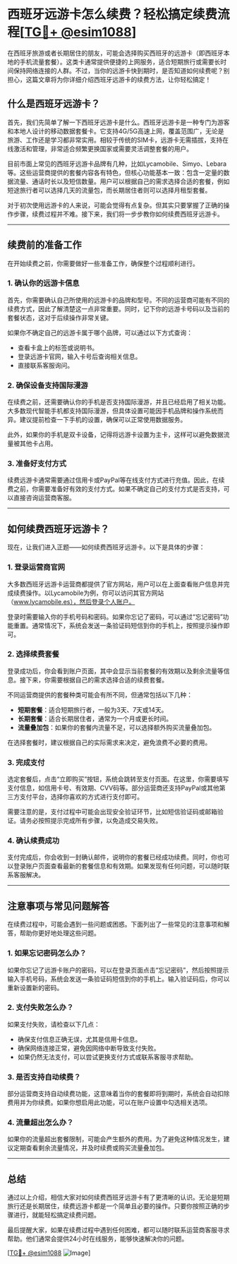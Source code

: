# 西班牙远游卡怎么续费？轻松搞定续费流程[[TG💪+ @esim1088](https://t.me/s/esim1088)]

在西班牙旅游或者长期居住的朋友，可能会选择购买西班牙的远游卡（即西班牙本地的手机流量套餐）。这类卡通常提供便捷的上网服务，适合短期旅行或需要长时间保持网络连接的人群。不过，当你的远游卡快到期时，是否知道如何续费呢？别担心，这篇文章将为你详细介绍西班牙远游卡的续费方法，让你轻松搞定！

## 什么是西班牙远游卡？

首先，我们先简单了解一下西班牙远游卡是什么。西班牙远游卡是一种专门为游客和本地人设计的移动数据套餐卡。它支持4G/5G高速上网，覆盖范围广，无论是旅游、工作还是学习都非常实用。相较于传统的SIM卡，远游卡无需插拔，支持在线激活和管理，非常适合频繁更换国家或需要灵活调整套餐的用户。

目前市面上常见的西班牙远游卡品牌有几种，比如Lycamobile、Simyo、Lebara等。这些运营商提供的套餐内容各有特色，但核心功能基本一致：包含一定量的数据流量、通话时长以及短信数量。用户可以根据自己的需求选择合适的套餐，例如短途旅行者可以选择几天的流量包，而长期居住者则可以选择月租型套餐。

对于初次使用远游卡的人来说，可能会觉得有点复杂。但其实只要掌握了正确的操作步骤，续费过程并不难。接下来，我们将一步步教你如何续费西班牙远游卡。

---

## 续费前的准备工作

在开始续费之前，你需要做好一些准备工作，确保整个过程顺利进行。

### 1. 确认你的远游卡信息

首先，你需要确认自己所使用的远游卡的品牌和型号。不同的运营商可能有不同的续费方式，因此了解清楚这一点非常重要。同时，记下你的远游卡号码以及当前的套餐状态，这对于后续操作非常关键。

如果你不确定自己的远游卡属于哪个品牌，可以通过以下方式查询：

- 查看卡盒上的标签或说明书。
- 登录远游卡官网，输入卡号后查询相关信息。
- 直接联系客服询问。

### 2. 确保设备支持国际漫游

在续费之前，还需要确认你的手机是否支持国际漫游，并且已经启用了相关功能。大多数现代智能手机都支持国际漫游，但具体设置可能因手机品牌和操作系统而异。建议提前检查一下手机的设置，确保可以正常使用数据服务。

此外，如果你的手机是双卡设备，记得将远游卡设置为主卡，这样可以避免数据流量被其他卡占用。

### 3. 准备好支付方式

续费远游卡通常需要通过信用卡或PayPal等在线支付方式进行充值。因此，在续费之前，你需要准备好有效的支付方式。如果不确定自己的支付方式是否支持，可以直接咨询运营商客服。

---

## 如何续费西班牙远游卡？

现在，让我们进入正题——如何续费西班牙远游卡。以下是具体的步骤：

### 1. 登录运营商官网

大多数西班牙远游卡运营商都提供了官方网站，用户可以在上面查看账户信息并完成续费操作。以Lycamobile为例，你可以访问其官方网站（www.lycamobile.es），然后登录个人账户。

登录时需要输入你的手机号码和密码。如果你忘记了密码，可以通过“忘记密码”功能重置。通常情况下，系统会发送一条验证码短信到你的手机上，按照提示操作即可。

### 2. 选择续费套餐

登录成功后，你会看到账户页面，其中会显示当前套餐的有效期以及剩余流量等信息。接下来，你需要根据自己的需求选择合适的续费套餐。

不同运营商提供的套餐种类可能会有所不同，但通常包括以下几种：

- **短期套餐**：适合短期旅行者，一般为3天、7天或14天。
- **长期套餐**：适合长期居住者，通常为一个月或更长时间。
- **流量叠加包**：如果你的套餐内流量不足，可以选择额外购买流量叠加包。

在选择套餐时，建议根据自己的实际需求来决定，避免浪费不必要的费用。

### 3. 完成支付

选定套餐后，点击“立即购买”按钮，系统会跳转至支付页面。在这里，你需要填写支付信息，如信用卡号、有效期、CVV码等。部分运营商还支持PayPal或其他第三方支付平台，选择你喜欢的方式进行支付即可。

需要注意的是，支付过程中可能会出现安全验证环节，比如短信验证码或邮箱验证。请务必按照提示完成所有步骤，以免造成交易失败。

### 4. 确认续费成功

支付完成后，你会收到一封确认邮件，说明你的套餐已经成功续费。同时，你也可以登录账户页面查看最新的套餐信息和有效期。如果发现有任何问题，可以随时联系客服解决。

---

## 注意事项与常见问题解答

在续费过程中，可能会遇到一些问题或困惑。下面列出了一些常见的注意事项和解答，帮助你更好地处理这些问题。

### 1. 如果忘记密码怎么办？

如果你忘记了远游卡账户的密码，可以在登录页面点击“忘记密码”，然后按照提示输入手机号码，系统会发送一条验证码短信到你的手机上。输入验证码后，你可以重新设置新的密码。

### 2. 支付失败怎么办？

如果支付失败，请检查以下几点：

- 确保支付信息正确无误，尤其是信用卡信息。
- 确保网络连接正常，避免因网络中断导致支付失败。
- 如果仍然无法支付，可以尝试更换支付方式或联系客服寻求帮助。

### 3. 是否支持自动续费？

部分运营商支持自动续费功能，这意味着当你的套餐即将到期时，系统会自动扣除费用并为你续费。如果你想启用此功能，可以在账户设置中勾选相关选项。

### 4. 流量超出怎么办？

如果你的流量超出套餐限制，可能会产生额外的费用。为了避免这种情况发生，建议定期查看剩余流量情况，并及时续费或购买流量叠加包。

---

## 总结

通过以上介绍，相信大家对如何续费西班牙远游卡有了更清晰的认识。无论是短期旅行还是长期居住，续费远游卡都是一个简单且必要的操作。只要你按照正确的步骤进行，就能轻松搞定续费问题。

最后提醒大家，如果在续费过程中遇到任何困难，都可以随时联系运营商客服寻求帮助。他们通常会提供24小时在线服务，能够快速解决你的问题。

[[TG💪+ @esim1088](https://t.me/s/esim1088) ![Image](https://i.postimg.cc/4NQfJmqS/Snipaste-2025-05-13-00-14-12.png)]
